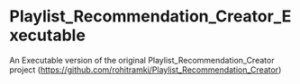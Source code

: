 # Playlist_Recommendation_Creator_Executable
An Executable version of the original Playlist_Recommendation_Creator project (https://github.com/rohitramki/Playlist_Recommendation_Creator)
